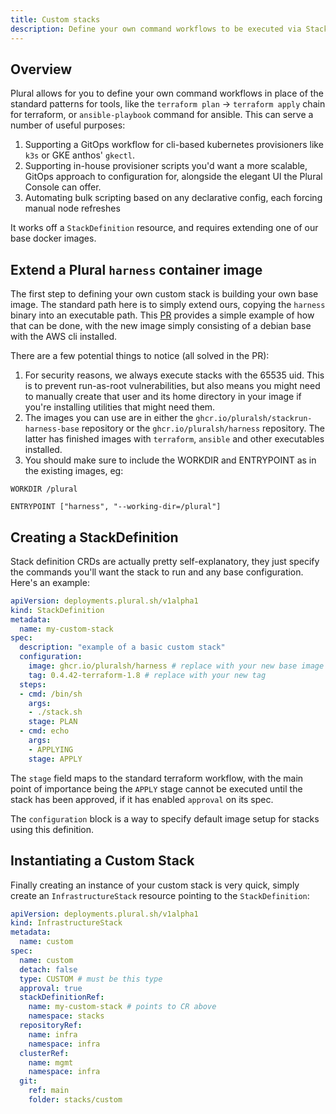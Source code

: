 ```yaml
---
title: Custom stacks
description: Define your own command workflows to be executed via Stacks
---
```


## Overview

Plural allows for you to define your own command workflows in place of the standard patterns for tools, like the `terraform plan` -> `terraform apply` chain for terraform, or `ansible-playbook` command for ansible.  This can serve a number of useful purposes:

1. Supporting a GitOps workflow for cli-based kubernetes provisioners like `k3s` or GKE anthos' `gkectl`.
2. Supporting in-house provisioner scripts you'd want a more scalable, GitOps approach to configuration for, alongside the elegant UI the Plural Console can offer.
3. Automating bulk scripting based on any declarative config, each forcing manual node refreshes

It works off a `StackDefinition` resource, and requires extending one of our base docker images.

## Extend a Plural `harness` container image

The first step to defining your own custom stack is building your own base image.  The standard path here is to simply extend ours, copying the `harness` binary into an executable path.  This [PR](https://github.com/pluralsh/deployment-operator/pull/248) provides a simple example of how that can be done, with the new image simply consisting of a debian base with the AWS cli installed.

There are a few potential things to notice (all solved in the PR):

1. For security reasons, we always execute stacks with the 65535 uid.  This is to prevent run-as-root vulnerabilities, but also means you might need to manually create that user and its home directory in your image if you're installing utilities that might need them.
2. The images you can use are in either the `ghcr.io/pluralsh/stackrun-harness-base` repository or the `ghcr.io/pluralsh/harness` repository.  The latter has finished images with `terraform`, `ansible` and other executables installed.
3. You should make sure to include the WORKDIR and ENTRYPOINT as in the existing images, eg:

```
WORKDIR /plural

ENTRYPOINT ["harness", "--working-dir=/plural"]
```

## Creating a StackDefinition

Stack definition CRDs are actually pretty self-explanatory, they just specify the commands you'll want the stack to run and any base configuration.  Here's an example:

```yaml
apiVersion: deployments.plural.sh/v1alpha1
kind: StackDefinition
metadata:
  name: my-custom-stack
spec:
  description: "example of a basic custom stack"
  configuration:
    image: ghcr.io/pluralsh/harness # replace with your new base image
    tag: 0.4.42-terraform-1.8 # replace with your new tag
  steps:
  - cmd: /bin/sh
    args:
    - ./stack.sh
    stage: PLAN
  - cmd: echo
    args:
    - APPLYING
    stage: APPLY
```

The `stage` field maps to the standard terraform workflow, with the main point of importance being the `APPLY` stage cannot be executed until the stack has been approved, if it has enabled `approval` on its spec.

The `configuration` block is a way to specify default image setup for stacks using this definition.

## Instantiating a Custom Stack

Finally creating an instance of your custom stack is very quick, simply create an `InfrastructureStack` resource pointing to the `StackDefinition`:

```yaml
apiVersion: deployments.plural.sh/v1alpha1
kind: InfrastructureStack
metadata:
  name: custom
spec:
  name: custom
  detach: false
  type: CUSTOM # must be this type
  approval: true
  stackDefinitionRef:
    name: my-custom-stack # points to CR above
    namespace: stacks
  repositoryRef:
    name: infra
    namespace: infra
  clusterRef:
    name: mgmt
    namespace: infra
  git:
    ref: main
    folder: stacks/custom
```